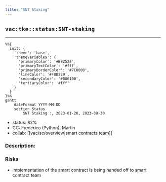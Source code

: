 ```yaml
---
title: "SNT Staking"
---
```

## `vac:tke::status:SNT-staking`
---

```mermaid
%%{ 
  init: { 
    'theme': 'base', 
    'themeVariables': { 
      'primaryColor': '#BB2528', 
      'primaryTextColor': '#fff', 
      'primaryBorderColor': '#7C0000', 
      'lineColor': '#F8B229', 
      'secondaryColor': '#006100', 
      'tertiaryColor': '#fff' 
    } 
  } 
}%%
gantt
	dateFormat YYYY-MM-DD 
	section Status
		SNT Staking :, 2023-01-20, 2023-08-30
```

- status: 82%
- CC: Frederico (Python), Martin
- collab: [[vac/sc/overview|smart contracts team]]

### Description:


### Risks

* implementation of the smart contract is being handed off to smart contract team

